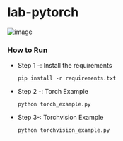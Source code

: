 # lab-pytorch
![image](https://user-images.githubusercontent.com/57321948/196933065-4b16c235-f3b9-4391-9cfe-4affcec87c35.png)

### How to Run
- Step 1 -: Install the requirements
    ```
    pip install -r requirements.txt
    ```
- Step 2 -: Torch Example 
    ```
    python torch_example.py
    ```
- Step 3-: Torchvision Example
    ```
    python torchvision_example.py
    ```
